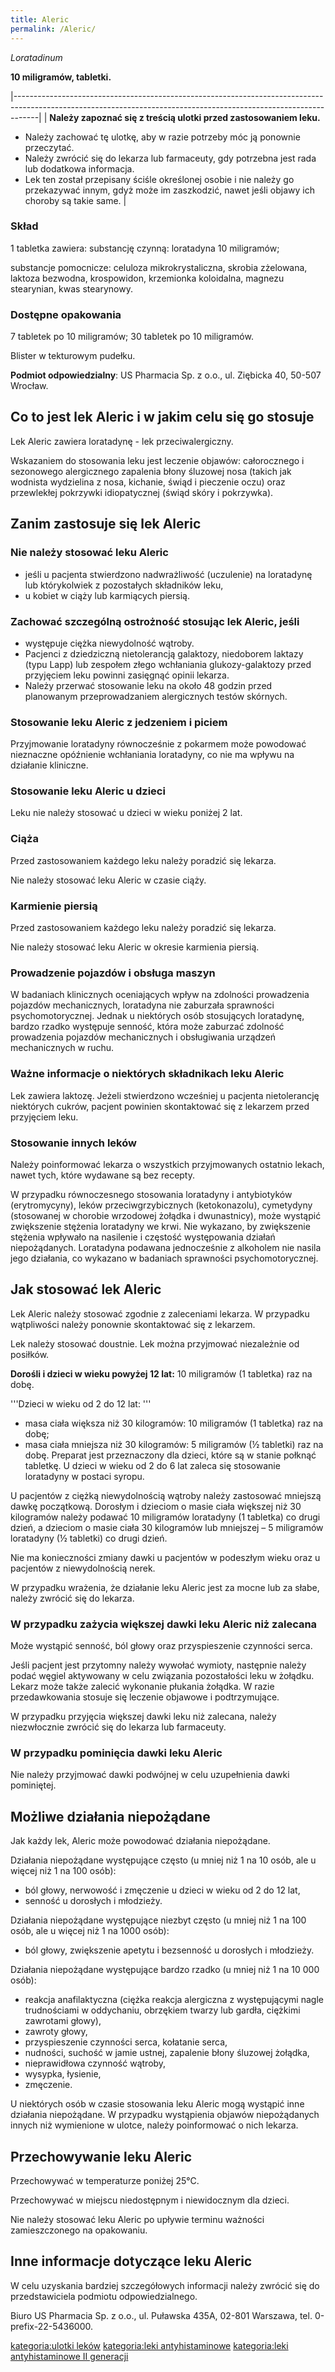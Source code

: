 ```yaml
---
title: Aleric
permalink: /Aleric/
---
```


*Loratadinum*

**10 miligramów, tabletki.**

|------------------------------------------------------------------------------------------------------------------------------------------------------------------|
| **Należy zapoznać się z treścią ulotki przed zastosowaniem leku.**

 -   Należy zachować tę ulotkę, aby w razie potrzeby móc ją ponownie przeczytać.
 -   Należy zwrócić się do lekarza lub farmaceuty, gdy potrzebna jest rada lub dodatkowa informacja.
 -   Lek ten został przepisany ściśle określonej osobie i nie należy go przekazywać innym, gdyż może im zaszkodzić, nawet jeśli objawy ich choroby są takie same.  |

### Skład

1 tabletka zawiera: substancję czynną: loratadyna 10 miligramów;

substancje pomocnicze: celuloza mikrokrystaliczna, skrobia zżelowana, laktoza bezwodna, krospowidon, krzemionka koloidalna, magnezu stearynian, kwas stearynowy.

### Dostępne opakowania

7 tabletek po 10 miligramów; 30 tabletek po 10 miligramów.

Blister w tekturowym pudełku.

**Podmiot odpowiedzialny**: US Pharmacia Sp. z o.o., ul. Ziębicka 40, 50-507 Wrocław.

Co to jest lek Aleric i w jakim celu się go stosuje
---------------------------------------------------

Lek Aleric zawiera loratadynę - lek przeciwalergiczny.

Wskazaniem do stosowania leku jest leczenie objawów: całorocznego i sezonowego alergicznego zapalenia błony śluzowej nosa (takich jak wodnista wydzielina z nosa, kichanie, świąd i pieczenie oczu) oraz przewlekłej pokrzywki idiopatycznej (świąd skóry i pokrzywka).

Zanim zastosuje się lek Aleric
------------------------------

### Nie należy stosować leku Aleric

-   jeśli u pacjenta stwierdzono nadwrażliwość (uczulenie) na loratadynę lub którykolwiek z pozostałych składników leku,
-   u kobiet w ciąży lub karmiących piersią.

### Zachować szczególną ostrożność stosując lek Aleric, jeśli

-   występuje ciężka niewydolność wątroby.
-   Pacjenci z dziedziczną nietolerancją galaktozy, niedoborem laktazy (typu Lapp) lub zespołem złego wchłaniania glukozy-galaktozy przed przyjęciem leku powinni zasięgnąć opinii lekarza.
-   Należy przerwać stosowanie leku na około 48 godzin przed planowanym przeprowadzaniem alergicznych testów skórnych.

### Stosowanie leku Aleric z jedzeniem i piciem

Przyjmowanie loratadyny równocześnie z pokarmem może powodować nieznaczne opóźnienie wchłaniania loratadyny, co nie ma wpływu na działanie kliniczne.

### Stosowanie leku Aleric u dzieci

Leku nie należy stosować u dzieci w wieku poniżej 2 lat.

### Ciąża

Przed zastosowaniem każdego leku należy poradzić się lekarza.

Nie należy stosować leku Aleric w czasie ciąży.

### Karmienie piersią

Przed zastosowaniem każdego leku należy poradzić się lekarza.

Nie należy stosować leku Aleric w okresie karmienia piersią.

### Prowadzenie pojazdów i obsługa maszyn

W badaniach klinicznych oceniających wpływ na zdolności prowadzenia pojazdów mechanicznych, loratadyna nie zaburzała sprawności psychomotorycznej. Jednak u niektórych osób stosujących loratadynę, bardzo rzadko występuje senność, która może zaburzać zdolność prowadzenia pojazdów mechanicznych i obsługiwania urządzeń mechanicznych w ruchu.

### Ważne informacje o niektórych składnikach leku Aleric

Lek zawiera laktozę. Jeżeli stwierdzono wcześniej u pacjenta nietolerancję niektórych cukrów, pacjent powinien skontaktować się z lekarzem przed przyjęciem leku.

### Stosowanie innych leków

Należy poinformować lekarza o wszystkich przyjmowanych ostatnio lekach, nawet tych, które wydawane są bez recepty.

W przypadku równoczesnego stosowania loratadyny i antybiotyków (erytromycyny), leków przeciwgrzybicznych (ketokonazolu), cymetydyny (stosowanej w chorobie wrzodowej żołądka i dwunastnicy), może wystąpić zwiększenie stężenia loratadyny we krwi. Nie wykazano, by zwiększenie stężenia wpływało na nasilenie i częstość występowania działań niepożądanych. Loratadyna podawana jednocześnie z alkoholem nie nasila jego działania, co wykazano w badaniach sprawności psychomotorycznej.

Jak stosować lek Aleric
-----------------------

Lek Aleric należy stosować zgodnie z zaleceniami lekarza. W przypadku wątpliwości należy ponownie skontaktować się z lekarzem.

Lek należy stosować doustnie. Lek można przyjmować niezależnie od posiłków.

**Dorośli i dzieci w wieku powyżej 12 lat:** 10 miligramów (1 tabletka) raz na dobę.

'''Dzieci w wieku od 2 do 12 lat: '''

-   masa ciała większa niż 30 kilogramów: 10 miligramów (1 tabletka) raz na dobę;
-   masa ciała mniejsza niż 30 kilogramów: 5 miligramów (½ tabletki) raz na dobę. Preparat jest przeznaczony dla dzieci, które są w stanie połknąć tabletkę. U dzieci w wieku od 2 do 6 lat zaleca się stosowanie loratadyny w postaci syropu.

U pacjentów z ciężką niewydolnością wątroby należy zastosować mniejszą dawkę początkową. Dorosłym i dzieciom o masie ciała większej niż 30 kilogramów należy podawać 10 miligramów loratadyny (1 tabletka) co drugi dzień, a dzieciom o masie ciała 30 kilogramów lub mniejszej – 5 miligramów loratadyny (½ tabletki) co drugi dzień.

Nie ma konieczności zmiany dawki u pacjentów w podeszłym wieku oraz u pacjentów z niewydolnością nerek.

W przypadku wrażenia, że działanie leku Aleric jest za mocne lub za słabe, należy zwrócić się do lekarza.

### W przypadku zażycia większej dawki leku Aleric niż zalecana

Może wystąpić senność, ból głowy oraz przyspieszenie czynności serca.

Jeśli pacjent jest przytomny należy wywołać wymioty, następnie należy podać węgiel aktywowany w celu związania pozostałości leku w żołądku. Lekarz może także zalecić wykonanie płukania żołądka. W razie przedawkowania stosuje się leczenie objawowe i podtrzymujące.

W przypadku przyjęcia większej dawki leku niż zalecana, należy niezwłocznie zwrócić się do lekarza lub farmaceuty.

### W przypadku pominięcia dawki leku Aleric

Nie należy przyjmować dawki podwójnej w celu uzupełnienia dawki pominiętej.

Możliwe działania niepożądane
-----------------------------

Jak każdy lek, Aleric może powodować działania niepożądane.

Działania niepożądane występujące często (u mniej niż 1 na 10 osób, ale u więcej niż 1 na 100 osób):

-   ból głowy, nerwowość i zmęczenie u dzieci w wieku od 2 do 12 lat,
-   senność u dorosłych i młodzieży.

Działania niepożądane występujące niezbyt często (u mniej niż 1 na 100 osób, ale u więcej niż 1 na 1000 osób):

-   ból głowy, zwiększenie apetytu i bezsenność u dorosłych i młodzieży.

Działania niepożądane występujące bardzo rzadko (u mniej niż 1 na 10 000 osób):

-   reakcja anafilaktyczna (ciężka reakcja alergiczna z występującymi nagle trudnościami w oddychaniu, obrzękiem twarzy lub gardła, ciężkimi zawrotami głowy),
-   zawroty głowy,
-   przyspieszenie czynności serca, kołatanie serca,
-   nudności, suchość w jamie ustnej, zapalenie błony śluzowej żołądka,
-   nieprawidłowa czynność wątroby,
-   wysypka, łysienie,
-   zmęczenie.

U niektórych osób w czasie stosowania leku Aleric mogą wystąpić inne działania niepożądane. W przypadku wystąpienia objawów niepożądanych innych niż wymienione w ulotce, należy poinformować o nich lekarza.

Przechowywanie leku Aleric
--------------------------

Przechowywać w temperaturze poniżej 25°C.

Przechowywać w miejscu niedostępnym i niewidocznym dla dzieci.

Nie należy stosować leku Aleric po upływie terminu ważności zamieszczonego na opakowaniu.

Inne informacje dotyczące leku Aleric
-------------------------------------

W celu uzyskania bardziej szczegółowych informacji należy zwrócić się do przedstawiciela podmiotu odpowiedzialnego.

Biuro US Pharmacia Sp. z o.o., ul. Puławska 435A, 02-801 Warszawa, tel. 0-prefix-22-5436000.

[kategoria:ulotki leków](/atopedia/kategoria:ulotki_leków "wikilink") [kategoria:leki antyhistaminowe](/atopedia/kategoria:leki_antyhistaminowe "wikilink") [kategoria:leki antyhistaminowe II generacji](/atopedia/kategoria:leki_antyhistaminowe_II_generacji "wikilink")